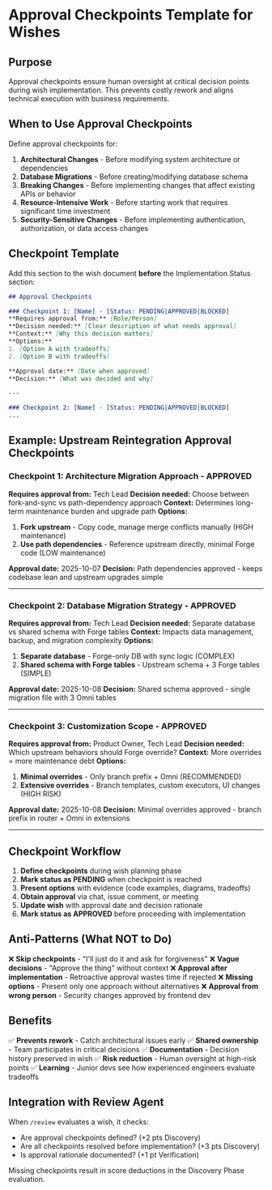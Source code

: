 # Approval Checkpoints Template for Wishes

## Purpose

Approval checkpoints ensure human oversight at critical decision points during wish implementation. This prevents costly rework and aligns technical execution with business requirements.

## When to Use Approval Checkpoints

Define approval checkpoints for:

1. **Architectural Changes** - Before modifying system architecture or dependencies
2. **Database Migrations** - Before creating/modifying database schema
3. **Breaking Changes** - Before implementing changes that affect existing APIs or behavior
4. **Resource-Intensive Work** - Before starting work that requires significant time investment
5. **Security-Sensitive Changes** - Before implementing authentication, authorization, or data access changes

## Checkpoint Template

Add this section to the wish document **before** the Implementation Status section:

```markdown
## Approval Checkpoints

### Checkpoint 1: [Name] - [Status: PENDING|APPROVED|BLOCKED]
**Requires approval from:** [Role/Person]
**Decision needed:** [Clear description of what needs approval]
**Context:** [Why this decision matters]
**Options:**
1. [Option A with tradeoffs]
2. [Option B with tradeoffs]

**Approval date:** [Date when approved]
**Decision:** [What was decided and why]

---

### Checkpoint 2: [Name] - [Status: PENDING|APPROVED|BLOCKED]
...
```

## Example: Upstream Reintegration Approval Checkpoints

### Checkpoint 1: Architecture Migration Approach - APPROVED
**Requires approval from:** Tech Lead
**Decision needed:** Choose between fork-and-sync vs path-dependency approach
**Context:** Determines long-term maintenance burden and upgrade path
**Options:**
1. **Fork upstream** - Copy code, manage merge conflicts manually (HIGH maintenance)
2. **Use path dependencies** - Reference upstream directly, minimal Forge code (LOW maintenance)

**Approval date:** 2025-10-07
**Decision:** Path dependencies approved - keeps codebase lean and upstream upgrades simple

---

### Checkpoint 2: Database Migration Strategy - APPROVED
**Requires approval from:** Tech Lead
**Decision needed:** Separate database vs shared schema with Forge tables
**Context:** Impacts data management, backup, and migration complexity
**Options:**
1. **Separate database** - Forge-only DB with sync logic (COMPLEX)
2. **Shared schema with Forge tables** - Upstream schema + 3 Forge tables (SIMPLE)

**Approval date:** 2025-10-08
**Decision:** Shared schema approved - single migration file with 3 Omni tables

---

### Checkpoint 3: Customization Scope - APPROVED
**Requires approval from:** Product Owner, Tech Lead
**Decision needed:** Which upstream behaviors should Forge override?
**Context:** More overrides = more maintenance debt
**Options:**
1. **Minimal overrides** - Only branch prefix + Omni (RECOMMENDED)
2. **Extensive overrides** - Branch templates, custom executors, UI changes (HIGH RISK)

**Approval date:** 2025-10-08
**Decision:** Minimal overrides approved - branch prefix in router + Omni in extensions

---

## Checkpoint Workflow

1. **Define checkpoints** during wish planning phase
2. **Mark status as PENDING** when checkpoint is reached
3. **Present options** with evidence (code examples, diagrams, tradeoffs)
4. **Obtain approval** via chat, issue comment, or meeting
5. **Update wish** with approval date and decision rationale
6. **Mark status as APPROVED** before proceeding with implementation

## Anti-Patterns (What NOT to Do)

❌ **Skip checkpoints** - "I'll just do it and ask for forgiveness"
❌ **Vague decisions** - "Approve the thing" without context
❌ **Approval after implementation** - Retroactive approval wastes time if rejected
❌ **Missing options** - Present only one approach without alternatives
❌ **Approval from wrong person** - Security changes approved by frontend dev

## Benefits

✅ **Prevents rework** - Catch architectural issues early
✅ **Shared ownership** - Team participates in critical decisions
✅ **Documentation** - Decision history preserved in wish
✅ **Risk reduction** - Human oversight at high-risk points
✅ **Learning** - Junior devs see how experienced engineers evaluate tradeoffs

## Integration with Review Agent

When `/review` evaluates a wish, it checks:

- Are approval checkpoints defined? (+2 pts Discovery)
- Are all checkpoints resolved before implementation? (+3 pts Discovery)
- Is approval rationale documented? (+1 pt Verification)

Missing checkpoints result in score deductions in the Discovery Phase evaluation.
